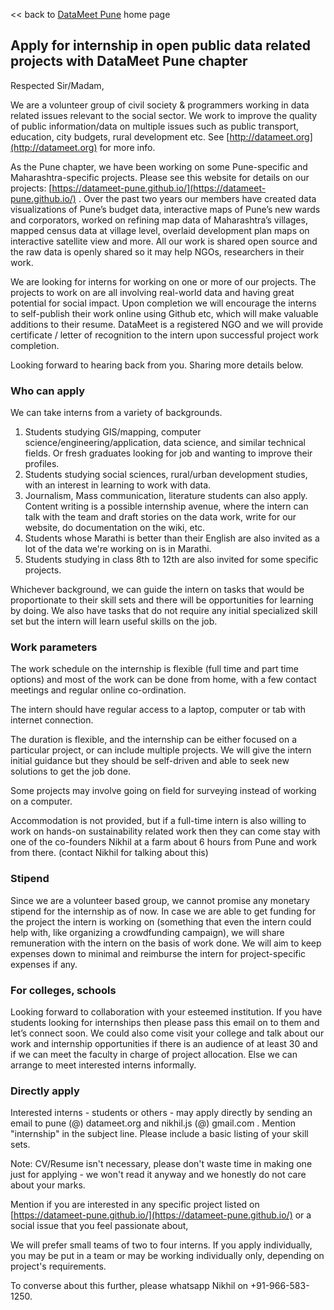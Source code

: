 << back to [DataMeet Pune](/) home page

## Apply for internship in open public data related projects with DataMeet Pune chapter

Respected Sir/Madam,

We are a volunteer group of civil society & programmers working in data related issues relevant to the social sector. We work to improve the quality of public information/data on multiple issues such as public transport, education, city budgets, rural development etc. See [http://datameet.org](http://datameet.org) for more info.

As the Pune chapter, we have been working on some Pune-specific and Maharashtra-specific projects. Please see this website for details on our projects: [https://datameet-pune.github.io/](https://datameet-pune.github.io/) . Over the past two years our members have created data visualizations of Pune’s budget data, interactive maps of Pune’s new wards and corporators, worked on refining map data of Maharashtra’s villages, mapped census data at village level, overlaid development plan maps on interactive satellite view and more. All our work is shared open source and the raw data is openly shared so it may help NGOs, researchers in their work.

We are looking for interns for working on one or more of our projects. The projects to work on are all involving real-world data and having great potential for social impact. Upon completion we will encourage the interns to self-publish their work online using Github etc, which will make valuable additions to their resume. DataMeet is a registered NGO and we will provide certificate / letter of recognition to the intern upon successful project work completion.

Looking forward to hearing back from you. Sharing more details below.

### Who can apply
We can take interns from a variety of backgrounds.

1. Students studying GIS/mapping, computer science/engineering/application, data science, and similar technical fields. Or fresh graduates looking for job and wanting to improve their profiles.
2. Students studying social sciences, rural/urban development studies, with an interest in learning to work with data.
3. Journalism, Mass communication, literature students can also apply. Content writing is a possible internship avenue, where the intern can talk with the team and draft stories on the data work, write for our website, do documentation on the wiki, etc.
4. Students whose Marathi is better than their English are also invited as a lot of the data we're working on is in Marathi.
5. Students studying in class 8th to 12th are also invited for some specific projects.

Whichever background, we can guide the intern on tasks that would be proportionate to their skill sets and there will be opportunities for learning by doing. We also have tasks that do not require any initial specialized skill set but the intern will learn useful skills on the job.

### Work parameters
The work schedule on the internship is flexible (full time and part time options) and most of the work can be done from home, with a few contact meetings and regular online co-ordination.

The intern should have regular access to a laptop, computer or tab with internet connection.

The duration is flexible, and the internship can be either focused on a particular project, or can include multiple projects. We will give the intern initial guidance but they should be self-driven and able to seek new solutions to get the job done.

Some projects may involve going on field for surveying instead of working on a computer.

Accommodation is not provided, but if a full-time intern is also willing to work on hands-on sustainability related work then they can come stay with one of the co-founders Nikhil at a farm about 6 hours from Pune and work from there. (contact Nikhil for talking about this)

### Stipend
Since we are a volunteer based group, we cannot promise any monetary stipend for the internship as of now. In case we are able to get funding for the project the intern is working on (something that even the intern could help with, like organizing a crowdfunding campaign), we will share remuneration with the intern on the basis of work done. We will aim to keep expenses down to minimal and reimburse the intern for project-specific expenses if any.

### For colleges, schools
Looking forward to collaboration with your esteemed institution. If you have students looking for internships then please pass this email on to them and let’s connect soon. We could also come visit your college and talk about our work and internship opportunities if there is an audience of at least 30 and if we can meet the faculty in charge of project allocation. Else we can arrange to meet interested interns informally.

### Directly apply
Interested interns - students or others - may apply directly by sending an email to pune (@) datameet.org and nikhil.js (@) gmail.com . Mention "internship" in the subject line. Please include a basic listing of your skill sets.

Note: CV/Resume isn't necessary, please don't waste time in making one just for applying - we won't read it anyway and we honestly do not care about your marks.

Mention if you are interested in any specific project listed on [https://datameet-pune.github.io/](https://datameet-pune.github.io/) or a social issue that you feel passionate about,

We will prefer small teams of two to four interns. If you apply individually, you may be put in a team or may be working individually only, depending on project's requirements.


To converse about this further, please whatsapp Nikhil on +91-966-583-1250.
